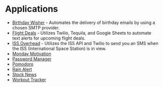 # Applications

- [Birthday Wisher](https://github.com/Steven-Klavins/Python-Bootcamp-2022/tree/main/Applications/birthday-wisher) - Automates the delivery of birthday emails by using a chosen SMTP provider.
- [Flight Deals](https://github.com/Steven-Klavins/Python-Bootcamp-2022/tree/main/Applications/flight-deals) - Utilizes Twilio, Tequila, and Google Sheets to automate text alerts for upcoming flight deals.
- [ISS Overhead](https://github.com/Steven-Klavins/Python-Bootcamp-2022/tree/main/Applications/iss-overhead) - Utilizes the ISS API and Twilio to send you an SMS when the ISS (International Space Station) is in view.
- [Monday Motivation](https://github.com/Steven-Klavins/Python-Bootcamp-2022/tree/main/Applications/monday-motivation)
- [Password Manager](https://github.com/Steven-Klavins/Python-Bootcamp-2022/tree/main/Applications/password-manager)
- [Pomodoro](https://github.com/Steven-Klavins/Python-Bootcamp-2022/tree/main/Applications/pomodoro)
- [Rain Alert](https://github.com/Steven-Klavins/Python-Bootcamp-2022/tree/main/Applications/rain-alert)
- [Stock News](https://github.com/Steven-Klavins/Python-Bootcamp-2022/tree/main/Applications/stock-news)
- [Workout Tracker](https://github.com/Steven-Klavins/Python-Bootcamp-2022/tree/main/Applications/workout-tracker)